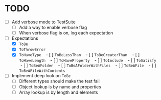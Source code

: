 # TODO

- [ ] Add verbose mode to TestSuite
    - [ ] Add a way to enable verbose flag
    - [ ] When verbose flag is on, log each expectation
- [ ] Expectations
    - [x] `ToBe`
    - [x] `ToThrowError`
    - [x] `ToHaveType`
    - [ ] `ToBeLessThan`
    - [ ] `ToBeGreaterThan`
    - [ ] `ToHaveLength`
    - [ ] `ToHaveProperty`
    - [ ] `ToInclude`
    - [ ] `ToSatisfy`
    - [ ] `ToBeAFolder`
    - [ ] `ToBeAFolderWithFiles`
    - [ ] `ToBeAFile`
    - [ ] `ToBeAFileWithContents`
- [ ] Implement deep look on `ToBe`
    - [ ] Different types should make the test fail
    - [ ] Object lookup is by name and properties
    - [ ] Array lookup is by length and elements
